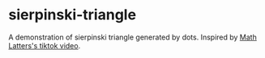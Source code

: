 # sierpinski-triangle

A demonstration of sierpinski triangle generated by dots.
Inspired by [Math Latters's tiktok video](https://www.tiktok.com/@lets_get_weird222/video/7090318618050825514).